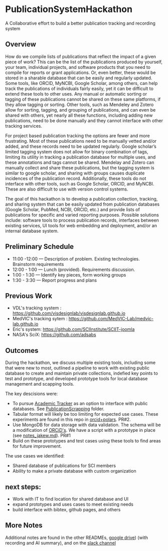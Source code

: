 # PublicationSystemHackathon
A Collaborative effort to build a better publication tracking and recording system

## Overview
How do we compile lists of publications that reflect the impact of a given piece of work?  This can be the list of the publications produced by yourself, your team, individual projects, and software products that you need to compile for reports or grant applications.  Or, even better, these would be stored in a sharable database that can be easily and regularly updated.
Some tools, like ORCID, MyNCBI, Google Scholar, among others, can help track the publications of individuals fairly easily, yet it can be difficult to extend these tools to other uses.  Any manual or automatic sorting or tagging of these publications cannot be shared on these same platforms, if they allow tagging or sorting.  Other tools, such as Mendeley and Zotero allow for sorting, tagging, and grouping of publications, and can even be shared with others, yet nearly all these functions, including adding new publications, need to be done manually and they cannot interface with other tracking services.  

For project based publication tracking the options are fewer and more frustrating.  Most of these publications need to be manually vetted and/or added, and these records need to be updated regularly.  Google scholar’s limited tagging system does not allow for binary combination of tags, limiting its utility in tracking a publication database for multiple uses, and these annotations and tags cannot be shared.  Mendelay and Zotero can manually collect and share these publications, but the tagging system is similar to google scholar, and sharing with groups causes duplicate incidences of the publication record.  Additionally, these tools do not interface with other tools, such as Google Scholar, ORCID, and MyNCBI.  These are also difficult to use with version control systems.

The goal of this hackathon is to develop a publication collection, tracking, and sharing system that can be easily updated from publication databases (Google Scholar, PubMed, NCBI, ORCID, etc.) and provide lists of publications for specific and varied reporting purposes.  Possible solutions include: software tools to process publication records, interfaces between existing services, UI tools for web embedding and deployment, and/or an internal database system. 


## Preliminary Schedule
 - 11:00 -12:00 — Description of problem. Existing technologies. Brainstorm requirements
 - 12:00 - 1:00 — Lunch (provided). Requirements discussion.  
 - 1:00 - 1:30 — Identify key pieces, form working groups
 - 1:30 - 3:30 — Report progress and plans


## Previous Work
 - VDL's tracking system : <https://github.com/visdesignlab/visdesignlab.github.io>
 - MedVIC's tracking sytem : <https://github.com/MedVIC-Lab/medvic-lab.github.io>
 - Eric's system: <https://github.com/SCIInstitute/SCIIT-joomla>
 - NASA's SciX: <https://github.com/adsabs>

## Outcomes
During the hackathon, we discuss multiple existing tools, including some that were new to most, outlined a pipeline to work with existing public database to create and maintain private collections, indefied key points to test and prototype, and developed prototype tools for local database management and scapping tools.  

The key descisions were:
 - To pursue [Academic Tracker](https://github.com/MoseleyBioinformaticsLab/academic_tracker) as an option to interface with public databases.  See [PublicationScrapping](https://github.com/SCIInstitute/PublicationSystemHackathon/tree/main/PublicationScraping) folder.  
 - Tabular format will likely be too limiting for expected use cases.  These experiments are found in this repo in [orcid+polars](https://github.com/SCIInstitute/PublicationSystemHackathon/tree/main/orcid%2Bpolars).  PR#2.
 - Use MongoDB for data storage with data validation.  The schema will be a modification of [ORCiD's](https://github.com/ORCID/orcid-model/tree/master).  We have a script with a prototype in place (see [notes_jakew.md](https://github.com/SCIInstitute/PublicationSystemHackathon/blob/main/notes_jakew.md)).  PR#1
 - Build on  these prototypes and test cases using these tools to find areas for future improvement.
 
 The use cases we identified:
  - Shared database of publications for SCI members
  - Ability to make a private database with custom organization
 
 ## next steps:
  - Work with IT to find location for shared database and UI
  - expand prototypes and uses cases to meet existing needs
  - build interface with bibtex, github pages, and others
  
  
## More Notes

Additional notes are found in the other READMEs, [google drive](https://docs.google.com/document/d/1L2mKG3f87lNohPMsirCJHXGM91JM3Ezzx5qxXGxjMok/edit?tab=t.0)) (with recording and AI summary), and on the [slack channel](https://join.slack.com/share/enQtODMxMDE2NzI3ODAzNi01OTk2ZDFlOTFiYmU4NDdmMmI5NTc4NTY5NzM1ZmRhNDQyZmVkMDFiODIyMjliNDIwZDIzYjNjNDJkMjk0YTJi)



  

 

 

